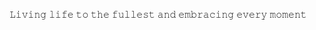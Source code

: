 𝙻𝚒𝚟𝚒𝚗𝚐 𝚕𝚒𝚏𝚎 𝚝𝚘 𝚝𝚑𝚎 𝚏𝚞𝚕𝚕𝚎𝚜𝚝 𝚊𝚗𝚍 𝚎𝚖𝚋𝚛𝚊𝚌𝚒𝚗𝚐 𝚎𝚟𝚎𝚛𝚢 𝚖𝚘𝚖𝚎𝚗𝚝
<!---
HeroGaluhP/HeroGaluhP is a ✨ special ✨ repository because its `README.md` (this file) appears on your GitHub profile.
You can click the Preview link to take a look at your changes.
--->
